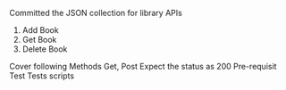 Committed the JSON collection for library APIs
1. Add Book 
2. Get Book
3. Delete Book

Cover following
Methods Get, Post
Expect the status as 200
Pre-requisit Test
Tests scripts

